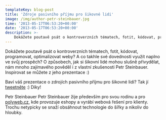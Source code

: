 ```yaml
---
templateKey: blog-post
title: 'Zdroje pasivního příjmu pro šikovné lidi'
image: /img/author-petr-steinbauer.jpg
time: '2013-05-17T06:53:20+00:00'
date: '2013-05-17T06:53:20+00:00'
description: >-
    Dokážete poutavě psát o kontroverzních tématech, fotit, kódovat, programovat, optimalizovat weby? A co takhle své dovednosti využít naplno ve svůj prospěch? O způsobech, jak si šikovní lidé...
---
```

Dokážete poutavě psát o kontroverzních tématech, fotit, kódovat, programovat, optimalizovat weby? A co takhle své dovednosti využít naplno ve svůj prospěch? O způsobech, jak si šikovní lidé mohou slušně přivydělat, nám mnoho zajímavého pověděl i z vlastní zkušenosti Petr Steinbauer. Inspirovat se můžete z jeho prezentace :)

Baví váš prezentace o zdrojích pasivního příjmu pro šikovné lidi? Tak jí [tweetněte](http://twitter.com/home?status=T%C3%A9ma%2C%20kter%C3%A9%20zam%C4%9Bstnavatel%C3%A9%20sly%C5%A1%C3%AD%20neradi%20-%20jak%20si%20vytvo%C5%99it%20zaj%C3%ADmav%C3%BD%20pasivn%C3%AD%20p%C5%99%C3%ADjem%20k%20pr%C3%A1ci.%20Inspirujte%20se%20%23Ctvrtkon%20-%20http%3A%2F%2Fbit.ly%2F11Jctwb "Sdílejte tuto prezentaci na Twitteru") :) Díky!

Petr Steinbauer Petr Steinbauer žije především pro svou rodinu a pro [polyweb.cz](http://polyweb.cz/), kde provozuje eshopy a vyrábí webová řešení pro klienty. Trochu netypicky se snaží obsáhnout technologie do šířky a nikoliv do hloubky.